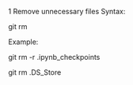 





1  Remove unnecessary files
Syntax:

git rm <filename>

Example:
    
git rm -r .ipynb_checkpoints

git rm .DS_Store
